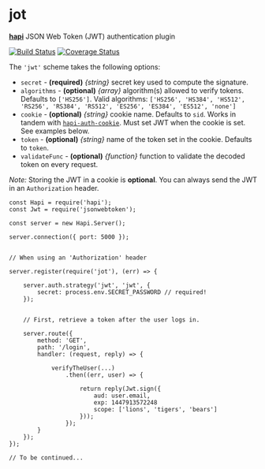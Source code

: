 # jot

[__hapi__](http://hapijs.com/) JSON Web Token (JWT) authentication plugin

[![Build Status](https://travis-ci.org/ryanwalters/jot.svg?branch=master)](https://travis-ci.org/ryanwalters/jot) [![Coverage Status](https://coveralls.io/repos/ryanwalters/jot/badge.svg?branch=master&service=github)](https://coveralls.io/github/ryanwalters/jot?branch=master)

The `'jwt'` scheme takes the following options:

* `secret` - __(required)__ _{string}_ secret key used to compute the signature.
* `algorithms` - __(optional)__ _{array}_ algorithm(s) allowed to verify tokens. Defaults to `['HS256']`. Valid algorithms: `['HS256', 'HS384', 'HS512', 'RS256', 'RS384', 'RS512', 'ES256', 'ES384', 'ES512', 'none']`
* `cookie` - __(optional)__ _{string}_ cookie name. Defaults to `sid`. Works in tandem with [`hapi-auth-cookie`](https://github.com/hapijs/hapi-auth-cookie).
Must set JWT when the cookie is set. See examples below.
* `token` - __(optional)__ _{string}_ name of the token set in the cookie. Defaults to `token`.
* `validateFunc` - __(optional)__ _{function}_ function to validate the decoded token on every request.

_Note:_ Storing the JWT in a cookie is __optional__. You can always send the JWT in an `Authorization` header.

    const Hapi = require('hapi');
    const Jwt = require('jsonwebtoken');

    const server = new Hapi.Server();

    server.connection({ port: 5000 });


    // When using an 'Authorization' header

    server.register(require('jot'), (err) => {

        server.auth.strategy('jwt', 'jwt', {
            secret: process.env.SECRET_PASSWORD // required!
        });


        // First, retrieve a token after the user logs in.

        server.route({
            method: 'GET',
            path: '/login',
            handler: (request, reply) => {

                verifyTheUser(...)
                    .then((err, user) => {

                        return reply(Jwt.sign({
                            aud: user.email,
                            exp: 1447913572248
                            scope: ['lions', 'tigers', 'bears']
                        }));
                    });
            }
        });
    });

    // To be continued...


